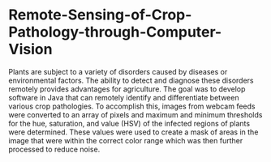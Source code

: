 # Remote-Sensing-of-Crop-Pathology-through-Computer-Vision
Plants are subject to a variety of disorders caused by diseases or environmental factors.
The ability to detect and diagnose these disorders remotely provides advantages for agriculture.
The goal was to develop software in Java that can remotely identify and differentiate between
various crop pathologies. To accomplish this, images from webcam feeds were converted to an
array of pixels and maximum and minimum thresholds for the hue, saturation, and value (HSV)
of the infected regions of plants were determined. These values were used to create a mask of
areas in the image that were within the correct color range which was then further processed to
reduce noise.
